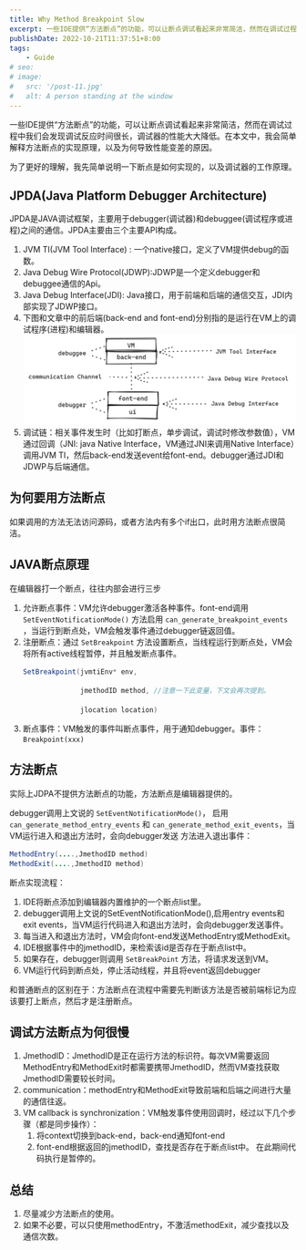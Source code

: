 ```yaml
---
title: Why Method Breakpoint Slow
excerpt: 一些IDE提供“方法断点”的功能，可以让断点调试看起来非常简洁，然而在调试过程中我们会发现调试反应时间很长，调试器的性能大大降低。在本文中，我会简单解释方法断点的实现原理，以及为何导致性能变差的原因。
publishDate: 2022-10-21T11:37:51+8:00
tags:
	- Guide
# seo:
# image:
#   src: '/post-11.jpg'
#   alt: A person standing at the window
---
```


一些IDE提供“方法断点”的功能，可以让断点调试看起来非常简洁，然而在调试过程中我们会发现调试反应时间很长，调试器的性能大大降低。在本文中，我会简单解释方法断点的实现原理，以及为何导致性能变差的原因。

为了更好的理解，我先简单说明一下断点是如何实现的，以及调试器的工作原理。

## JPDA(Java Platform Debugger Architecture)
JPDA是JAVA调试框架，主要用于debugger(调试器)和debuggee(调试程序或进程)之间的通信。JPDA主要由三个主要API构成。
1. JVM TI(JVM Tool Interface) :  一个native接口，定义了VM提供debug的函数。
2. Java Debug Wire Protocol(JDWP):JDWP是一个定义debugger和debuggee通信的Api。
3. Java Debug Interface(JDI): Java接口，用于前端和后端的通信交互，JDI内部实现了JDWP接口。
4. 下图和文章中的前后端(back-end and font-end)分别指的是运行在VM上的调试程序(进程)和编辑器。![](/public/why-method-breakpoint-slow.md/why-method-breakpoint-slow.md-${23-27-27}.png)
5. 调试链：相关事件发生时（比如打断点，单步调试，调试时修改参数值），VM通过回调（JNI: java Native Interface，VM通过JNI来调用Native Interface）调用JVM TI，然后back-end发送event给font-end。debugger通过JDI和JDWP与后端通信。

## 为何要用方法断点
如果调用的方法无法访问源码，或者方法内有多个if出口，此时用方法断点很简洁。
## JAVA断点原理
在编辑器打一个断点，往往内部会进行三步
1. 允许断点事件：VM允许debugger激活各种事件。font-end调用 `SetEventNotificationMode()` 方法启用 `can_generate_breakpoint_events`  ，当运行到断点处，VM会触发事件通过debugger链返回值。
2. 注册断点：通过 `SetBreakpoint` 方法设置断点，当线程运行到断点处，VM会将所有active线程暂停，并且触发断点事件。
	```Java
	SetBreakpoint(jvmtiEnv* env,

	              jmethodID method, //注意一下此变量，下文会再次提到。

	              jlocation location)
	```
3. 断点事件：VM触发的事件叫断点事件，用于通知debugger。事件： `Breakpoint(xxx)`
## 方法断点
实际上JDPA不提供方法断点的功能，方法断点是编辑器提供的。

debugger调用上文说的 `SetEventNotificationMode()`，
启用 `can_generate_method_entry_events` 和 `can_generate_method_exit_events`，当VM运行进入和退出方法时，会向debugger发送 方法进入退出事件：
```Java
MethodEntry(....,JmethodID method)
MethodExit(....,JmethodID method)
```
断点实现流程：
1. IDE将断点添加到编辑器内置维护的一个断点list里。
2. debugger调用上文说的SetEventNotificationMode(),启用entry events和exit events，当VM运行代码进入和退出方法时，会向debugger发送事件。
3. 每当进入和退出方法时，VM会向font-end发送MethodEntry或MethodExit。
4. IDE根据事件中的jmethodID，来检索该id是否存在于断点list中。
5. 如果存在，debugger则调用 `SetBreakPoint` 方法，将请求发送到VM。
6. VM运行代码到断点处，停止活动线程，并且将event返回debugger

和普通断点的区别在于：方法断点在流程中需要先判断该方法是否被前端标记为应该要打上断点，然后才是注册断点。
## 调试方法断点为何很慢
1. JmethodID：JmethodID是正在运行方法的标识符。每次VM需要返回MethodEntry和MethodExit时都需要携带JmethodID，然而VM查找获取JmethodID需要较长时间。
2. communication：methodEntry和MethodExit导致前端和后端之间进行大量的通信往返。
3. VM callback is synchronization：VM触发事件使用回调时，经过以下几个步骤（都是同步操作）：
	1. 将context切换到back-end，back-end通知font-end
	2. font-end根据返回的jmethodID，查找是否存在于断点list中。
	在此期间代码执行是暂停的。
## 总结
1. 尽量减少方法断点的使用。
2. 如果不必要，可以只使用methodEntry，不激活methodExit，减少查找以及通信次数。
